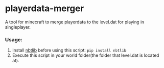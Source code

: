 # playerdata-merger
A tool for minecraft to merge playerdata to the level.dat for playing in singleplayer.  
### Usage:  
1. Install [nbtlib](https://pypi.org/project/nbtlib/) before using this script: `pip install nbtlib`  
2. Execute this script in your world folder(the folder that level.dat is located at).
